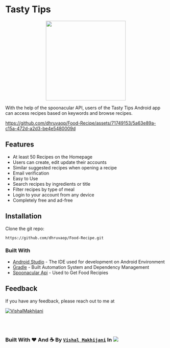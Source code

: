 
# Tasty Tips


<p align="center"><img src="https://github.com/dhruvaop/Food-Recipe/assets/71749153/3e9f9daa-dfac-474a-864a-c79d47b163a4" heigth="250" width="250"/></p>


With the help of the spoonacular API, users of the Tasty Tips Android app can access recipes based on keywords and browse recipes.

https://github.com/dhruvaop/Food-Recipe/assets/71749153/5a63e89a-c15a-472d-a2d3-be4e5480009d

## Features

- At least 50 Recipes on the Homepage
- Users can create, edit update their accounts
- Similar suggested recipes when opening a recipe
- Email verification
- Easy to Use
- Search recipes by ingredients or title
- Filter recipes by type of meal
- Login to your account from any device
- Completely free and ad-free



## Installation


Clone the git repo:

```
https://github.com/dhruvaop/Food-Recipe.git
```
    
### Built With
* [Android Studio](https://developer.android.com/studio/index.html) - The IDE used for development on Android Environment
* [Gradle](https://gradle.org/) - Built Automation System and Dependency Management
* [Spoonacular Api](https://spoonacular.com/) - Used to Get Food Recipies 
## Feedback

If you have any feedback, please reach out to me at <p align="left"> <a href="mailto:dhruvabhattacharya130102@gmail.com" target="blank"><img src="https://img.shields.io/badge/vishalmakhijani@proton.me-8B89CC?style=for-the-badge&logo=protonmail&logoColor=white" alt="VishalMakhijani" /></a> </p>





</br></br>

### Built With ♥ And :coffee: By [`Vishal Makhijani`](https://github.com/vishalmakhiijani/vishalmakhiijani/blob/main/README.md) In [![](https://wakatime.com/badge/user/3ca47b62-657a-46e7-942b-50ea09e46467/project/2c57e499-909d-4a96-a76d-b5aa68a900e7.svg)](https://wakatime.com/badge/user/3ca47b62-657a-46e7-942b-50ea09e46467/project/2c57e499-909d-4a96-a76d-b5aa68a900e7)

